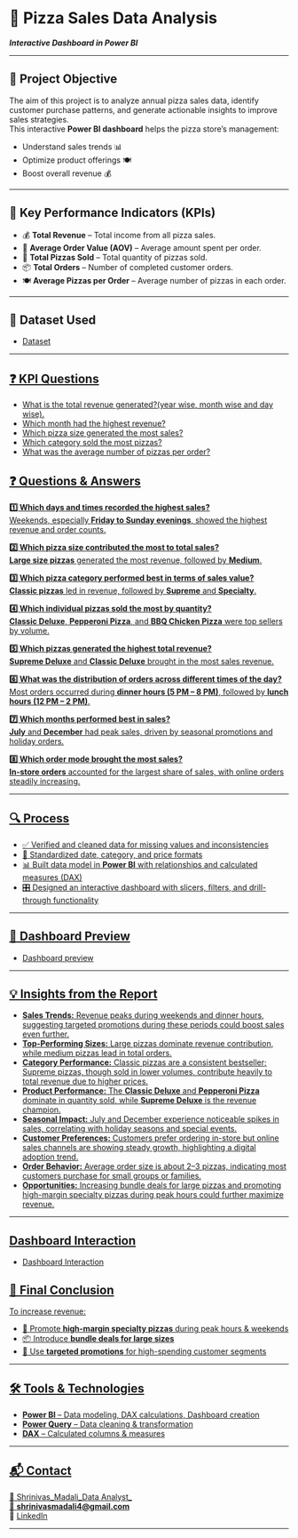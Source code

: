 # 🍕 Pizza Sales Data Analysis  
**_Interactive Dashboard in Power BI_**

---

## 🎯 Project Objective  
The aim of this project is to analyze annual pizza sales data, identify customer purchase patterns, and generate actionable insights to improve sales strategies.  
This interactive **Power BI dashboard** helps the pizza store’s management:  
- Understand sales trends 📊  
- Optimize product offerings 🍽️  
- Boost overall revenue 💰  

---

## 📌 Key Performance Indicators (KPIs)  
- 💰 **Total Revenue** – Total income from all pizza sales.  
- 📝 **Average Order Value (AOV)** – Average amount spent per order.  
- 🍕 **Total Pizzas Sold** – Total quantity of pizzas sold.  
- 📦 **Total Orders** – Number of completed customer orders.  
- 🍽️ **Average Pizzas per Order** – Average number of pizzas in each order.

---

## 📂 Dataset Used  
- <a href="https://github.com/ShrinivasMadali/pizza-sales-powerbi/blob/main/pizza_sales.csv" >Dataset

---
## ❓ KPI Questions  
- What is the total revenue generated?(year wise, month wise and day wise).  
- Which month had the highest revenue?  
- Which pizza size generated the most sales?  
- Which category sold the most pizzas?  
- What was the average number of pizzas per order?

## ❓ Questions & Answers  

**1️⃣ Which days and times recorded the highest sales?**  
Weekends, especially **Friday to Sunday evenings**, showed the highest revenue and order counts.  

**2️⃣ Which pizza size contributed the most to total sales?**  
**Large size pizzas** generated the most revenue, followed by **Medium**.  

**3️⃣ Which pizza category performed best in terms of sales value?**  
**Classic pizzas** led in revenue, followed by **Supreme** and **Specialty**.  

**4️⃣ Which individual pizzas sold the most by quantity?**  
**Classic Deluxe**, **Pepperoni Pizza**, and **BBQ Chicken Pizza** were top sellers by volume.  

**5️⃣ Which pizzas generated the highest total revenue?**  
**Supreme Deluxe** and **Classic Deluxe** brought in the most sales revenue.  

**6️⃣ What was the distribution of orders across different times of the day?**  
Most orders occurred during **dinner hours (5 PM – 8 PM)**, followed by **lunch hours (12 PM – 2 PM)**.  

**7️⃣ Which months performed best in sales?**  
**July** and **December** had peak sales, driven by seasonal promotions and holiday orders.  

**8️⃣ Which order mode brought the most sales?**  
**In-store orders** accounted for the largest share of sales, with online orders steadily increasing.  

---


## 🔍 Process  
- ✅ Verified and cleaned data for missing values and inconsistencies  
- 📅 Standardized date, category, and price formats  
- 📊 Built data model in **Power BI** with relationships and calculated measures (DAX)  
- 🎛️ Designed an interactive dashboard with slicers, filters, and drill-through functionality  

---

## 📸 Dashboard Preview  
- <a href="https://github.com/ShrinivasMadali/pizza-sales-powerbi/blob/main/Pizza%20project.pdf">Dashboard preview

---

## 💡 Insights from the Report  

- **Sales Trends:** Revenue peaks during weekends and dinner hours, suggesting targeted promotions during these periods could boost sales even further.  
- **Top-Performing Sizes:** Large pizzas dominate revenue contribution, while medium pizzas lead in total orders.  
- **Category Performance:** Classic pizzas are a consistent bestseller; Supreme pizzas, though sold in lower volumes, contribute heavily to total revenue due to higher prices.  
- **Product Performance:** The **Classic Deluxe** and **Pepperoni Pizza** dominate in quantity sold, while **Supreme Deluxe** is the revenue champion.  
- **Seasonal Impact:** July and December experience noticeable spikes in sales, correlating with holiday seasons and special events.  
- **Customer Preferences:** Customers prefer ordering in-store but online sales channels are showing steady growth, highlighting a digital adoption trend.  
- **Order Behavior:** Average order size is about 2–3 pizzas, indicating most customers purchase for small groups or families.  
- **Opportunities:** Increasing bundle deals for large pizzas and promoting high-margin specialty pizzas during peak hours could further maximize revenue.  

---
## Dashboard Interaction 
- <a href="https://github.com/ShrinivasMadali/pizza-sales-powerbi/blob/main/pizza%20sales%20project.pbix">Dashboard Interaction 

## 🚀 Final Conclusion  
To increase revenue:  
- 📢 Promote **high-margin specialty pizzas** during peak hours & weekends  
- 📦 Introduce **bundle deals for large sizes**  
- 🎯 Use **targeted promotions** for high-spending customer segments  

---

## 🛠 Tools & Technologies  
- **Power BI** – Data modeling, DAX calculations, Dashboard creation  
- **Power Query** – Data cleaning & transformation  
- **DAX** – Calculated columns & measures  

---

## 📬 Contact  
💼 Shrinivas_Madali_Data Analyst_  
📧 **shrinivasmadali4@gmail.com**  
🔗 [LinkedIn](https://www.linkedin.com/in/shrinivas-madali/)  

---
